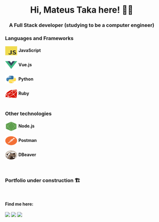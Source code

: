<h1 align="center">Hi, Mateus Taka here! 👋😁</h1>
<h3 align="center">A Full Stack developer (studying to be a computer engineer)</h3>

<div>
  <div>
    <h3>Languages and Frameworks</h3>
    <img align="center" alt="Js" height="30" width="40" src="https://raw.githubusercontent.com/devicons/devicon/master/icons/javascript/javascript-original.svg">
    <a><b>JavaScript</b></a>
    <br><br>
    <img align="center" alt="VueJS" height="30" width="40" src="https://raw.githubusercontent.com/devicons/devicon/master/icons/vuejs/vuejs-original.svg">
    <a><b>Vue.js</b></a>
    <br><br>
    <img align="center" alt="Python" height="30" width="40" src="https://raw.githubusercontent.com/devicons/devicon/master/icons/python/python-original.svg">
    <a><b>Python</b></a>
    <br><br>
    <img align="center" alt="Ruby" height="30" width="40" src="https://raw.githubusercontent.com/devicons/devicon/master/icons/ruby/ruby-plain.svg">
    <a><b>Ruby</b></a>
  </div><br>
  
  <div>
    <h3>Other technologies</h3>
    <img align="center" alt="NodeJS" height="30" width="40" src="https://raw.githubusercontent.com/devicons/devicon/master/icons/nodejs/nodejs-plain.svg">
    <a><b>Node.js</b></a>
    <br><br>
    <img align="center" alt="Postamn" height="30" width="40" src="https://raw.githubusercontent.com/devicons/devicon/master/icons/postman/postman-original.svg">
    <a><b>Postman</b></a>
    <br><br>
    <img align="center" alt="DBeaver" height="30" width="40" src="https://raw.githubusercontent.com/devicons/devicon/master/icons/dbeaver/dbeaver-original.svg">
    <a><b>DBeaver</b></a>
  </div>
</div><br><br>

<!--
<div>
   <a href="https://github.com/MateusTakamatsu">
   <img height="180em" src="https://github-readme-stats.vercel.app/api?username=MateusTakamatsu&show_icons=true&theme=monokai&include_all_commits=true&count_private=true"/>
   <img height="180em" src="https://github-readme-stats.vercel.app/api/top-langs/?username=MateusTakamatsu&layout=compact&langs_count=6&theme=monokai"/>
</div><br>
-->

### Portfolio under construction 🏗️
<br>

#### Find me here:
<div>
  <a href = "mailto:mateus.takamatsu.dev@gmail.com"><img src="https://img.shields.io/badge/-Gmail-%23333?style=for-the-badge&logo=gmail&logoColor=white" target="_blank"></a>
  <a href="https://www.linkedin.com/in/mateus-machado-takamatsu-999822310" target="_blank"><img src="https://img.shields.io/badge/-LinkedIn-%230072B1?style=for-the-badge&logo=LinkedIn&logoColor=white" target="_blank"></a>
  <a href="https://instagram.com/mateustaka" target="_blank"><img src="https://img.shields.io/badge/-Instagram-%23E4405F?style=for-the-badge&logo=instagram&logoColor=white" target="_blank"></a>
</div>

<!--
<div>
  ![Snake animation](https://github.com/MateusTakamatsu/MateusTakamatsu/blob/output/github-contribution-grid-snake.svg)
</div>
-->
